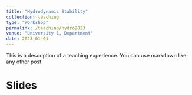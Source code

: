 ```yaml
---
title: "Hydrodynamic Stability"
collection: teaching
type: "Workshop"
permalink: /teaching/hydro2023
venue: "University 1, Department"
date: 2023-01-01
---
```


This is a description of a teaching experience. You can use markdown like any other post.

Slides
======
